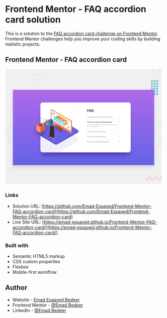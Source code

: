 # Frontend Mentor - FAQ accordion card solution

This is a solution to the [FAQ accordion card challenge on Frontend Mentor](https://www.frontendmentor.io/challenges/faq-accordion-card-XlyjD0Oam). Frontend Mentor challenges help you improve your coding skills by building realistic projects.

## Frontend Mentor - FAQ accordion card

![Design preview for FAQ accordion card coding challenge](./design/desktop-preview.jpg)

### Links

- Solution URL: [https://github.com/Emad-Essayed/Frontend-Mentor-FAQ-accordion-card](https://github.com/Emad-Essayed/Frontend-Mentor-FAQ-accordion-card)
- Live Site URL: [https://emad-essayed.github.io/Frontend-Mentor-FAQ-accordion-card/](https://emad-essayed.github.io/Frontend-Mentor-FAQ-accordion-card/)

### Built with

- Semantic HTML5 markup
- CSS custom properties
- Flexbox
- Mobile-first workflow

## Author

- Website - [Emad Esaayed Bedeer](https://github.com/Emad-Essayed)
- Frontend Mentor - [@Emad Bedeer](https://www.frontendmentor.io/profile/Emad-Essayed)
- LinkedIn - [@Emad Bedeer](https://www.linkedin.com/in/emad-bedeer-4b1797106/)
